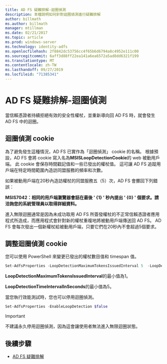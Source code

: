 ```yaml
---
title: AD FS 疑難排解-迴圈偵測
description: 本檔說明如何針對迴圈偵測進行疑難排解
author: billmath
ms.author: billmath
manager: mtillman
ms.date: 02/21/2017
ms.topic: article
ms.prod: windows-server
ms.technology: identity-adfs
ms.openlocfilehash: 2f8842dc53756cc4f65b6d6794a8c4952e111c00
ms.sourcegitcommit: 6aff3d88ff22ea141a6ea6572a5ad8dd6321f199
ms.translationtype: MT
ms.contentlocale: zh-TW
ms.lasthandoff: 09/27/2019
ms.locfileid: "71385341"
---
```

# <a name="ad-fs-troubleshooting---loop-detection"></a>AD FS 疑難排解-迴圈偵測 
 
當信賴憑證者持續拒絕有效的安全性權杖，並重新導向回 AD FS 時，就會發生 AD FS 中的迴圈。

## <a name="loop-detection-cookie"></a>迴圈偵測 cookie
為了避免發生這種情況，AD FS 已實作為「迴圈偵測」 cookie 的名稱。 根據預設，AD FS 會將 cookie 寫入名為**MSISLoopDetectionCookie**的 web 被動用戶端。 此 cookie 會保存時間戳記值和一些已發出的權杖值。  這可讓 AD FS 追蹤用戶端在特定時間範圍內造訪同盟服務的頻率和次數。

如果被動用戶端在20秒內造訪權杖的同盟服務五（5）次，AD FS 會擲回下列錯誤：

**MSIS7042：相同的用戶端瀏覽器會話在最後 ' {1} ' 秒內提出 ' {0} ' 個要求。請洽詢您的系統管理員以取得詳細資料。**

進入無限迴圈通常是因為未成功取用 AD FS 所簽發權杖的不正常信賴憑證者應用程式所造成，而應用程式會針對新的權杖重複地將被動用戶端傳送回 AD FS。  AD FS 會每次發出一個新權杖給被動用戶端，只要它們在20秒內不會超過5個要求。 

## <a name="adjusting-the-loop-detection-cookie"></a>調整迴圈偵測 cookie
您可以使用 PowerShell 來變更已發出的權杖數目值和 timespan 值。

```powershell
Set-AdfsProperties -LoopDetectionMaximumTokensIssuedInterval 5  -LoopDetectionTimeIntervalInSeconds 20
```
**LoopDetectionMaximumTokensIssuedInterval**的最小值為1。

**LoopDetectionTimeIntervalInSeconds**的最小值為5。

當您執行效能測試時，您也可以停用迴圈偵測。

```powershell
Set-AdfsProperties -EnableLoopDetection $false
```

>[!IMPORTANT]
>不建議永久停用迴圈偵測，因為這會讓使用者無法進入無限迴圈狀態。


## <a name="next-steps"></a>後續步驟

- [AD FS 疑難排解](ad-fs-tshoot-overview.md)



